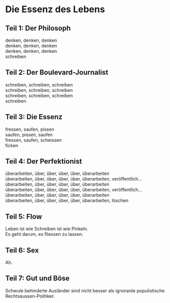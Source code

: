 # Die Essenz des Lebens

## Teil 1: Der Philosoph

denken, denken, denken   
denken, denken, denken   
denken, denken, denken   
schreiben   

## Teil 2: Der Boulevard-Journalist

schreiben, schreiben, schreiben   
schreiben, schreiben, schreiben   
schreiben, schreiben, schreiben   
schreiben   

## Teil 3: Die Essenz

fressen, saufen, pissen  
saufen, pissen, saufen  
fressen, saufen, scheissen  
ficken  

## Teil 4: Der Perfektionist

überarbeiten, über, über, über, über, überarbeiten  
überarbeiten, über, über, über, über, überarbeiten, veröffentlich…  
überarbeiten, über, über, über, über, überarbeiten  
überarbeiten, über, über, über, über, überarbeiten, veröffentlich…  
überarbeiten, über, über, über, über, überarbeiten  
überarbeiten, über, über, über, über, überarbeiten, löschen  

## Teil 5: Flow

Leben ist wie Schreiben ist wie Pinkeln.  
Es geht darum, es fliessen zu lassen.  

## Teil 6: Sex

Ah.  

## Teil 7: Gut und Böse

Schwule behinderte Ausländer sind nicht besser als ignorante populistische Rechtsaussen-Politiker.  




